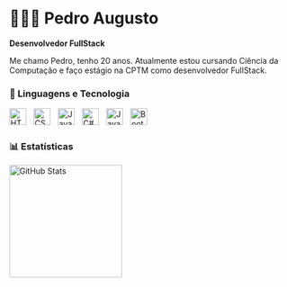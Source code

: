 # 👨🏻‍💻 Pedro Augusto

**Desenvolvedor FullStack**

Me chamo Pedro, tenho 20 anos. Atualmente estou cursando Ciência da Computação e faço estágio na CPTM como desenvolvedor FullStack.

### 🤖 Linguagens e Tecnologia

<img    
    alt="HTML"
    title="HTML"
    align="left"
    width="30px"
    style="padding-right: 10px;"
    src="https://cdn.jsdelivr.net/gh/devicons/devicon@latest/icons/html5/html5-original.svg" />

<img    
    alt="CSS"
    title="CSS"
    align="left"
    width="30px"
    style="padding-right: 10px;"
    src="https://cdn.jsdelivr.net/gh/devicons/devicon@latest/icons/css3/css3-original.svg" />

<img    
    alt="JavaScript"
    title="JavaScript"
    align="left"
    width="30px"
    style="padding-right: 10px;"
    src="https://cdn.jsdelivr.net/gh/devicons/devicon@latest/icons/javascript/javascript-original.svg" />

<img    
    alt="C#"
    title="C#"
    align="left"
    width="30px"
    style="padding-right: 10px;"
    src="https://cdn.jsdelivr.net/gh/devicons/devicon@latest/icons/csharp/csharp-original.svg" />

<img    
    alt="Java"
    title="Java"
    align="left"
    width="30px"
    style="padding-right: 10px;"
    src="https://cdn.jsdelivr.net/gh/devicons/devicon@latest/icons/java/java-original.svg" />

<img    
    alt="BootStrap"
    title="BootStrap"
    align="left"
    width="30px"
    style="padding-right: 10px;"
    src="https://cdn.jsdelivr.net/gh/devicons/devicon@latest/icons/bootstrap/bootstrap-original.svg" />

<br>
<br>

### 📊 Estatísticas

<img    
    align="left"
     alt="GitHub Stats" 
    height="200"
    src="https://github-readme-stats.vercel.app/api/top-langs/?username=opxxpx&theme=tokyonight&layout=compact&custom_title=Tecnologias&langs_count=9" />



